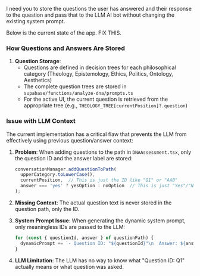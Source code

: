 I need you to store the questions the user has answered and their response to the question and pass that to the LLM AI bot without changing the existing system prompt. 

Below is the current state of the app. FIX THIS.

### How Questions and Answers Are Stored

1. **Question Storage**:
   - Questions are defined in decision trees for each philosophical category (Theology, Epistemology, Ethics, Politics, Ontology, Aesthetics)
   - The complete question trees are stored in `supabase/functions/analyze-dna/prompts.ts`
   - For the active UI, the current question is retrieved from the appropriate tree (e.g., `THEOLOGY_TREE[currentPosition]?.question`)

### Issue with LLM Context

The current implementation has a critical flaw that prevents the LLM from effectively using previous question/answer context:

1. **Problem**: When adding questions to the path in `DNAAssessment.tsx`, only the question ID and the answer label are stored:
   ```typescript
   conversationManager.addQuestionToPath(
     upperCategory.toLowerCase(), 
     currentPosition,  // This is just the ID like "Q1" or "AAB"
     answer === 'yes' ? yesOption : noOption  // This is just "Yes"/"No" or custom labels
   );
   ```

2. **Missing Context**: The actual question text is never stored in the question path, only the ID.

3. **System Prompt Issue**: When generating the dynamic system prompt, only meaningless IDs are passed to the LLM:
   ```typescript
   for (const { questionId, answer } of questionPath) {
     dynamicPrompt += `- Question ID: "${questionId}"\n  Answer: ${answer}\n`;
   }
   ```

4. **LLM Limitation**: The LLM has no way to know what "Question ID: Q1" actually means or what question was asked.
